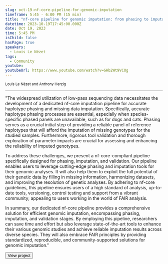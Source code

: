 ```yaml
---
slug: oct-19-nf-core-pipeline-for-genomic-imputation
timeframe: 5:45 - 6:00 PM (15 min)
title: "nf-core pipeline for genomic imputation: from phasing to imputation to validation"
datetime: 2023-10-19T17:45:00.000Z
date: Oct 19, 2023
time: 5:45 PM
isChild: false
hasPage: true
speakers:
  - Louis Le Nézet
tags:
  - Community
youtube:
youtubeUrl: https://www.youtube.com/watch?v=GHb2Wt9VCOg
---
```


<div className="mb-4">
  <small className="typo-small">
    Louis Le Nézet and Anthony Herzig
  </small>
</div>

<hr className="border-t border-gray-50 mb-4 opacity-20" />

"The widespread utilization of low-pass sequencing data necessitates the development of a dedicated nf-core imputation pipeline for accurate haplotype phasing and missing data imputation.
Specifically, accurate haplotype phasing processes are essential, especially when species-specific phased panels are unavailable, such as for dogs and cats. Phasing serves as a crucial initial step of providing a reliable panel of reference haplotypes
that will afford the imputation of missing genotypes for the studied samples.
Furthermore, rigorous tool validation and thorough exploration of parameter impacts are crucial for
assessing and enhancing the reliability of imputed genotypes.

To address these challenges, we present a nf-core-compliant pipeline specifically designed for phasing, imputation, and validation. Our pipeline enables users to leverage cutting-edge phasing and imputation tools for their genomic analyses. It will also help them to exploit the full potential of their genetic data by filling in missing information, harmonizing datasets, and improving the resolution of genetic analyses. By adhering to nf-core guidelines, this pipeline ensures users of a high standard of analysis, up-to-date tools, versioning, control testing and support from a vibrant community; appealing to users working in the world of FAIR analysis.

In summary, our dedicated nf-core pipeline provides a comprehensive solution for efficient genomic imputation, encompassing phasing, imputation, and validation stages. By employing this pipeline, researchers can save time and effort but also leverage state-of-the-art tools to enhance their various genomic studies and achieve reliable imputation results across diverse species. They will also embrace FAIR principles by providing standardized, reproducible, and community-supported solutions for genomic imputation."

<div>
  <Button to="https://github.com/LouisLeNezet/phaseimpute" variant="secondary" size="md" arrow>
    View project
  </Button>
</div>

